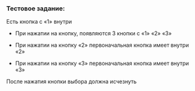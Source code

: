 ### Тестовое задание:

Есть кнопка с «1» внутри

* При нажатии на кнопку, появляются 3 кнопки с «1» «2» «3»

* При нажатии на кнопку «2» первоначальная кнопка имеет внутри «2»

* При нажатии на кнопку «3» первоначальная кнопка имеет внутри «3»

После нажатия кнопки выбора должна исчезнуть

